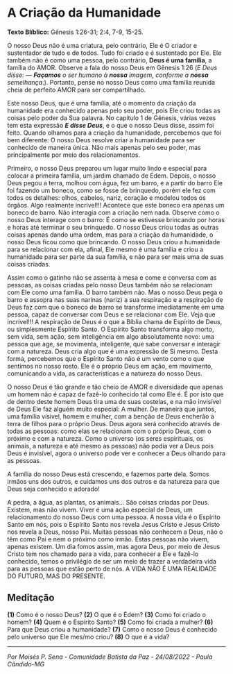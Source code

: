 # A Criação da Humanidade

**Texto Blíblico:** Gênesis 1:26-31; 2:4, 7-9, 15-25.

O nosso Deus não é uma criatura, pelo contrário, Ele é O criador e sustentador de tudo e de todos. Tudo foi criado e é sustentado por Ele. Ele também não é como uma pessoa, pelo contrário, **Deus é uma família**, a família do AMOR. Observe a fala do nosso Deus em Gênesis 1:26 (*E Deus disse: — **Façamos** o ser humano à **nossa** imagem, conforme a **nossa** semelhança*.). Portanto, pense no nosso Deus como uma família reunida cheia de perfeito AMOR para ser compartilhado.

Este nosso Deus, que é uma família, até o momento da criação da humanidade era conhecido apenas pelo seu poder, pois Ele criou todas as coisas pelo poder da Sua palavra. No capítulo 1 de Gênesis, várias vezes tem esta expressão ***E disse Deus***, e o que o nosso Deus disse, assim foi feito. Quando olhamos para a criação da humanidade, percebemos que foi bem diferente: O nosso Deus resolve criar a humanidade para ser conhecido de maneira única. Não mais apenas pelo seu poder, mas principalmente por meio dos relacionamentos. 

Primeiro, o nosso Deus preparou um lugar muito lindo e especial para colocar a primeira família, um jardim chamado de Édem. Depois, o nosso Deus pegou a terra, molhou com água, fez um barro, e a partir do barro Ele foi fazendo um boneco, como se fosse de brinquedo, porém ele fez com todos os detalhes: olhos, cabelos, nariz, coração e modelou todos os órgãos. Algo realmente incrível!!! Acontece que este boneco era apenas um boneco de barro. Não interagia com a criação nem nada. Observe como o nosso Deus interage com o barro: É como se estivesse brincando por horas e horas até terminar o seu brinquedo. O nosso Deus criou todas as outras coisas apenas dando uma ordem, mas para a criação da humanidade, o nosso Deus ficou como que brincando. O nosso Deus criou a humanidade para se relacionar com ela, afinal, Ele mesmo é uma família e criou a humanidade para ser parte da  sua família, e não para ser mais uma de suas coisas criadas.

Assim como o gatinho não se assenta à mesa e come e conversa com as pessoas, as coisas criadas pelo nosso Deus também não se relacionam com Ele como uma família. O barro também não. Mas o nosso Deus pega o barro e assopra nas suas narinas (nariz) a sua respiração e a respiração de Deus faz com que o boneco de barro se transforme imediatamente em uma pessoa, capaz de conversar com Deus e se relacionar com Ele. Veja que incrível!!! A respiração de Deus é o que a Bíblia chama de Espírito de Deus, ou simplesmente Espírito Santo. O Espírito Santo transforma algo morto, sem vida, sem ação, sem inteligência em algo absolutamente novo: uma pessoa que age, se movimenta, inteligente, que sabe conversar e interagir com a natureza. Deus cria algo que é uma expressão de Si mesmo. Desta forma, percebemos que o Espírito Santo não é um vento como o que sentimos no nosso rosto. Ele é o próprio Deus em ação, em movimento, comunicando a vida, as características e a natureza do nosso Deus. 

O nosso Deus é tão grande e tão cheio de AMOR e diversidade que apenas um homem não é capaz de fazê-lo conhecido tal como Ele é. É por isto que de dentro deste homem Deus tira uma de suas costelas, e na mão invisível de Deus Ele faz alguém muito especial: A mulher. De maneira que juntos, uma família vísivel, homem e mulher, com a benção de Deus encherão a terra de filhos para o próprio Deus. Deus agora será conhecido através de todas as pessoas: como elas se relacionam com o próprio Deus, com o próximo e com a natureza. Como o universo (os seres espirituais, os animais, a natureza e até mesmo as pessoas) não podia ver a Deus pois Deus é invisível, agora o universo pode ver e conhecer a Deus olhando para as pessoas.

A família do nosso Deus está crescendo, e fazemos parte dela. Somos irmãos uns dos outros, e cuidamos uns dos outros e da natureza para que Deus seja conhecido e adorado!

A pedra, a água, as plantas, os animais... São coisas criadas por Deus. Existem, mas não vivem. Viver é uma ação especial de Deus, um relacionamento do nosso Deus com uma pessoa. A nossa vida é o Espírito Santo em nós, pois o Espírito Santo nos revela Jesus Cristo e Jesus Cristo nos revela a Deus, nosso Pai. Muitas pessoas não conhecem a Deus, não o têm como Pai e nem o próximo como irmão. Estas pessoas não vivem, apenas existem. Um dia fomos assim, mas agora Deus, por meio de Jesus Cristo tem nos chamado para a vida, para conhecer a Ele e fazê-lo conhecido, temos o privilégio de ser um meio de trazer a verdadeira vida para as pessoas que estão perto de nós. A VIDA NÃO É UMA REALIDADE DO FUTURO, MAS DO PRESENTE.

## Meditação

**(1)** Como é o nosso Deus? **(2)** O que é o Édem? **(3)** Como foi criado o homem? **(4)** Quem é o Espírito Santo? **(5)** Como foi criada a mulher? **(6)** Para que Deus criou a humanidade? **(7)** Como o nosso Deus é conhecido pelo universo que Ele mes/mo criou? **(8)** O que é a vida?

---

*Por Moisés P. Sena - Comunidade Batista da Paz - 24/08/2022 - Paula Cândido-MG*
